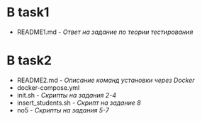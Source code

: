 # В task1
- README1.md - *Ответ на задание по теории тестирования*
# В task2
- README2.md - *Описание команд установки через Docker*
- docker-compose.yml
- init.sh - *Скрипты на задания 2-4*
- insert_students.sh - *Скрипт на задание 8*
- no5 - *Скрипты на задания 5-7*

